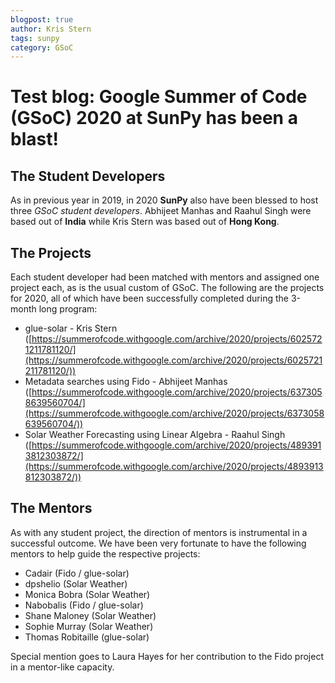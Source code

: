 ```yaml
---
blogpost: true
author: Kris Stern
tags: sunpy
category: GSoC
---
```


# Test blog: Google Summer of Code (GSoC) 2020 at SunPy has been a blast!

## The Student Developers

As in previous year in 2019, in 2020 **SunPy** also have been blessed to host three *GSoC student developers*.
Abhijeet Manhas and Raahul Singh were based out of **India** while Kris Stern was based out of **Hong Kong**. 

## The Projects 

Each student developer had been matched with mentors and assigned one project each, as is the usual custom of GSoC.
The following are the projects for 2020, all of which have been successfully completed during the 3-month long program:

* glue-solar - Kris Stern ([https://summerofcode.withgoogle.com/archive/2020/projects/6025721211781120/](https://summerofcode.withgoogle.com/archive/2020/projects/6025721211781120/))
* Metadata searches using Fido - Abhijeet Manhas ([https://summerofcode.withgoogle.com/archive/2020/projects/6373058639560704/](https://summerofcode.withgoogle.com/archive/2020/projects/6373058639560704/))
* Solar Weather Forecasting using Linear Algebra - Raahul Singh ([https://summerofcode.withgoogle.com/archive/2020/projects/4893913812303872/](https://summerofcode.withgoogle.com/archive/2020/projects/4893913812303872/))

## The Mentors

As with any student project, the direction of mentors is instrumental in a successful outcome. 
We have been very fortunate to have the following mentors to help guide the respective projects:

* Cadair (Fido / glue-solar)
* dpshelio (Solar Weather)
* Monica Bobra (Solar Weather)
* Nabobalis (Fido / glue-solar)
* Shane Maloney (Solar Weather)
* Sophie Murray (Solar Weather)
* Thomas Robitaille (glue-solar)

Special mention goes to Laura Hayes for her contribution to the Fido project in a mentor-like capacity.